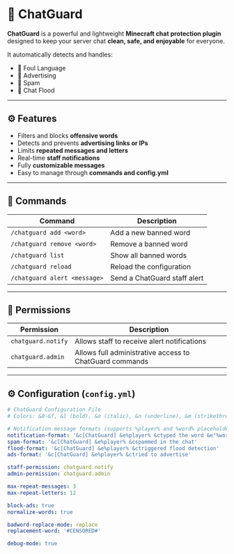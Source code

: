 # 💬 ChatGuard

**ChatGuard** is a powerful and lightweight **Minecraft chat protection plugin** designed to keep your server chat **clean, safe, and enjoyable** for everyone.

It automatically detects and handles:
- 🚫 Foul Language  
- 📢 Advertising  
- 🔁 Spam  
- 🌊 Chat Flood  

---

## ⚙️ Features

- Filters and blocks **offensive words**
- Detects and prevents **advertising links or IPs**
- Limits **repeated messages and letters**
- Real-time **staff notifications**
- Fully **customizable messages**
- Easy to manage through **commands and config.yml**

---

## 🧩 Commands

| Command | Description |
|----------|-------------|
| `/chatguard add <word>` | Add a new banned word |
| `/chatguard remove <word>` | Remove a banned word |
| `/chatguard list` | Show all banned words |
| `/chatguard reload` | Reload the configuration |
| `/chatguard alert <message>` | Send a ChatGuard staff alert |

---

## 🔑 Permissions

| Permission | Description |
|-------------|-------------|
| `chatguard.notify` | Allows staff to receive alert notifications |
| `chatguard.admin` | Allows full administrative access to ChatGuard commands |

---

## ⚙️ Configuration (`config.yml`)

```yaml
# ChatGuard Configuration File
# Colors: &0-&f, &l (bold), &o (italic), &n (underline), &m (strikethrough), &k (magic), &r (reset)

# Notification message formats (supports %player% and %word% placeholders)
notification-format: '&c[ChatGuard] &e%player% &ctyped the word &e"%word%" &cin the chat'
spam-format: '&c[ChatGuard] &e%player% &cspammed in the chat'
flood-format: '&c[ChatGuard] &e%player% &ctriggered flood detection'
ads-format: '&c[ChatGuard] &e%player% &ctried to advertise'

staff-permission: chatguard.notify
admin-permission: chatguard.admin

max-repeat-messages: 3
max-repeat-letters: 12

block-ads: true
normalize-words: true

badword-replace-mode: replace
replacement-word: '#CENSORED#'

debug-mode: true
